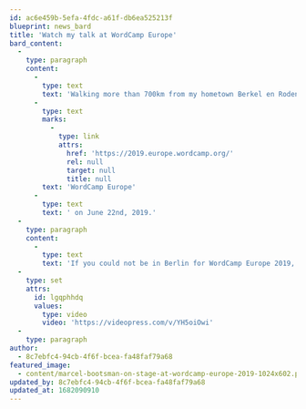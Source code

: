 ```yaml
---
id: ac6e459b-5efa-4fdc-a61f-db6ea525213f
blueprint: news_bard
title: 'Watch my talk at WordCamp Europe'
bard_content:
  -
    type: paragraph
    content:
      -
        type: text
        text: 'Walking more than 700km from my hometown Berkel en Rodenrijs to Berlin was a highlight of 2019 for me. Another highlight was being on stage for a lightning talk on the main stage on '
      -
        type: text
        marks:
          -
            type: link
            attrs:
              href: 'https://2019.europe.wordcamp.org/'
              rel: null
              target: null
              title: null
        text: 'WordCamp Europe'
      -
        type: text
        text: ' on June 22nd, 2019.'
  -
    type: paragraph
    content:
      -
        type: text
        text: 'If you could not be in Berlin for WordCamp Europe 2019, and have not seen the live stream, here’s your chance to see my talk.'
  -
    type: set
    attrs:
      id: lgqphhdq
      values:
        type: video
        video: 'https://videopress.com/v/YH5oiOwi'
  -
    type: paragraph
author:
  - 8c7ebfc4-94cb-4f6f-bcea-fa48faf79a68
featured_image:
  - content/marcel-bootsman-on-stage-at-wordcamp-europe-2019-1024x602.png
updated_by: 8c7ebfc4-94cb-4f6f-bcea-fa48faf79a68
updated_at: 1682090910
---
```


